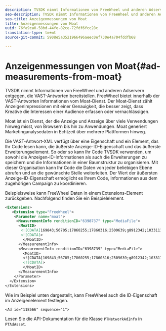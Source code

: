 ```yaml
---
description: TVSDK nimmt Informationen von FreeWheel und anderen Adservern entgegen, die VAST-Antworten bereitstellen. FreeWheel bietet innerhalb der VAST-Antworten Informationen vom Moat-Dienst. Der Moat-Dienst zählt Anzeigenimpressionen mit einer Genauigkeit, die besser zeigt, dass Kreative die Interessen einer Audience erfassen oder vernachlässigen.
seo-description: TVSDK nimmt Informationen von FreeWheel und anderen Adservern entgegen, die VAST-Antworten bereitstellen. FreeWheel bietet innerhalb der VAST-Antworten Informationen vom Moat-Dienst. Der Moat-Dienst zählt Anzeigenimpressionen mit einer Genauigkeit, die besser zeigt, dass Kreative die Interessen einer Audience erfassen oder vernachlässigen.
seo-title: Anzeigenmessungen von Moat
title: Anzeigenmessungen von Moat
uuid: 76fa9ca0-58bd-44fe-82ce-72fdf6fcc28c
translation-type: tm+mt
source-git-commit: 5908e5a3521966496aeec0ef730e4a704fddfb68

---
```



# Anzeigenmessungen von Moat{#ad-measurements-from-moat}

TVSDK nimmt Informationen von FreeWheel und anderen Adservern entgegen, die VAST-Antworten bereitstellen. FreeWheel bietet innerhalb der VAST-Antworten Informationen vom Moat-Dienst. Der Moat-Dienst zählt Anzeigenimpressionen mit einer Genauigkeit, die besser zeigt, dass Kreative die Interessen einer Audience erfassen oder vernachlässigen.

Moat ist ein Dienst, der die Anzeige und Anzeige über viele Verwendungen hinweg misst, von Browsern bis hin zu Anwendungen. Moat generiert Marketinganalysedaten in Echtzeit über mehrere Plattformen hinweg.

Die VAST-Antwort-XML verfügt über eine Eigenschaft und ein Element, das Ihr Code lesen kann, die äußerste Anzeige-ID-Eigenschaft und das äußerste Erweiterungselement. So oder so kann Ihr Code TVSDK verwenden, um sowohl die Anzeigen-ID-Informationen als auch die Erweiterungen zu speichern und die Informationen in einer Baumstruktur zu organisieren. Mit dieser Organisation kann Ihr Code die Daten von jeder beliebigen Ebene abrufen und an die gewünschte Stelle weiterleiten. Der Wert der äußersten Anzeige-ID-Eigenschaft ermöglicht es Ihrem Code, Informationen aus dem zugehörigen Campaign zu koordinieren.

Beispielsweise kann FreeWheel Daten in einem Extensions-Element zurückgeben. Nachfolgend finden Sie ein Beispielelement.

```xml
<Extensions> 
   <Extension type="FreeWheel"> 
    <Parameter name="moat"> 
     <MeasurementInfo renditionID="6398737" type="MediaFile"> 
      <MoatID> 
       <![CDATA[169843;56705;17860255;17860316;2509639;g8912342;103311138;g436558;530633]]]]> 
       <![CDATA[> 
        </MoatID> 
      </MeasurementInfo> 
      <MeasurementInfo renditionID="6398739" type="MediaFile"> 
        <MoatID> 
        <![CDATA[169843;56705;17860255;17860316;2509639;g8912342;103311138;g436558;530633]]]]> 
        <![CDATA[> 
        </MoatID> 
      </MeasurementInfo> 
    </Parameter> 
  </Extension> 
</Extensions>
```

Wie im Beispiel unten dargestellt, kann FreeWheel auch die ID-Eigenschaft im Anzeigenelement festlegen.

```
<Ad id="118566" sequence="1">
```

Lesen Sie die API-Dokumentation für die Klasse `PTNetworkAdInfo` in `PTAdAsset`.
